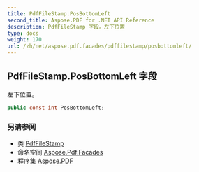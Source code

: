 ```yaml
---
title: PdfFileStamp.PosBottomLeft
second_title: Aspose.PDF for .NET API Reference
description: PdfFileStamp 字段。左下位置
type: docs
weight: 170
url: /zh/net/aspose.pdf.facades/pdffilestamp/posbottomleft/
---
```

## PdfFileStamp.PosBottomLeft 字段

左下位置。

```csharp
public const int PosBottomLeft;
```

### 另请参阅

* 类 [PdfFileStamp](../)
* 命名空间 [Aspose.Pdf.Facades](../../../aspose.pdf.facades/)
* 程序集 [Aspose.PDF](../../../)